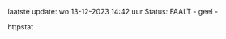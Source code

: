 laatste update: 
wo 13-12-2023 14:42   uur 
Status: FAALT - geel - 
<div class="service Y">httpstat</div>